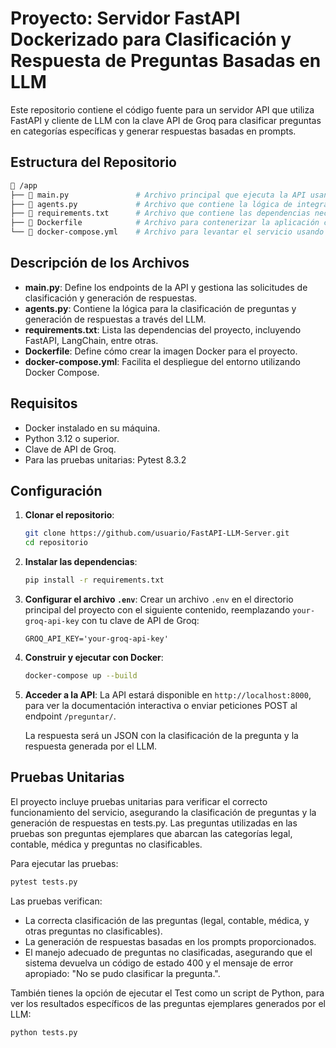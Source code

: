 
# Proyecto: Servidor FastAPI Dockerizado para Clasificación y Respuesta de Preguntas Basadas en LLM

Este repositorio contiene el código fuente para un servidor API que utiliza FastAPI y cliente de LLM con la clave API de Groq para clasificar preguntas en categorías específicas y generar respuestas basadas en prompts.

## Estructura del Repositorio

```bash
📁 /app
├── 📄 main.py               # Archivo principal que ejecuta la API usando FastAPI
├── 📄 agents.py             # Archivo que contiene la lógica de integración con LLM
├── 📄 requirements.txt      # Archivo que contiene las dependencias necesarias para ejecutar el proyecto
├── 📄 Dockerfile            # Archivo para contenerizar la aplicación con Docker
└── 📄 docker-compose.yml    # Archivo para levantar el servicio usando Docker Compose
```

## Descripción de los Archivos

- **main.py**: Define los endpoints de la API y gestiona las solicitudes de clasificación y generación de respuestas.
- **agents.py**: Contiene la lógica para la clasificación de preguntas y generación de respuestas a través del LLM.
- **requirements.txt**: Lista las dependencias del proyecto, incluyendo FastAPI, LangChain, entre otras.
- **Dockerfile**: Define cómo crear la imagen Docker para el proyecto.
- **docker-compose.yml**: Facilita el despliegue del entorno utilizando Docker Compose.

## Requisitos

- Docker instalado en su máquina.
- Python 3.12 o superior.
- Clave de API de Groq.
- Para las pruebas unitarias: Pytest 8.3.2

## Configuración

1. **Clonar el repositorio**:
   ```bash
   git clone https://github.com/usuario/FastAPI-LLM-Server.git
   cd repositorio
   ```

2. **Instalar las dependencias**:
   ```bash
   pip install -r requirements.txt
   ```

3. **Configurar el archivo `.env`**:
   Crear un archivo `.env` en el directorio principal del proyecto con el siguiente contenido, reemplazando `your-groq-api-key` con tu clave de API de Groq:
   ```env
   GROQ_API_KEY='your-groq-api-key'
   ```

4. **Construir y ejecutar con Docker**:
   ```bash
   docker-compose up --build
   ```

5. **Acceder a la API**:
   La API estará disponible en `http://localhost:8000`, para ver la documentación interactiva o enviar peticiones POST al endpoint `/preguntar/`.

   La respuesta será un JSON con la clasificación de la pregunta y la respuesta generada por el LLM.

## Pruebas Unitarias

El proyecto incluye pruebas unitarias para verificar el correcto funcionamiento del servicio, asegurando la clasificación de preguntas y la generación de respuestas en tests.py. Las preguntas utilizadas en las pruebas son preguntas ejemplares que abarcan las categorías legal, contable, médica y preguntas no clasificables.

Para ejecutar las pruebas:

```bash
pytest tests.py
```

Las pruebas verifican:

- La correcta clasificación de las preguntas (legal, contable, médica, y otras preguntas no clasificables).
- La generación de respuestas basadas en los prompts proporcionados.
- El manejo adecuado de preguntas no clasificadas, asegurando que el sistema devuelva un código de estado 400 y el mensaje de error apropiado: "No se pudo clasificar la pregunta.".

También tienes la opción de ejecutar el Test como un script de Python, para ver los resultados específicos de las preguntas ejemplares generados por el LLM:

```bash
python tests.py
```
